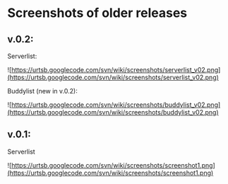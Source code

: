 # Screenshots of older releases #

## v.0.2: ##

Serverlist:

![https://urtsb.googlecode.com/svn/wiki/screenshots/serverlist_v02.png](https://urtsb.googlecode.com/svn/wiki/screenshots/serverlist_v02.png)


Buddylist (new in v.0.2):

![https://urtsb.googlecode.com/svn/wiki/screenshots/buddylist_v02.png](https://urtsb.googlecode.com/svn/wiki/screenshots/buddylist_v02.png)

## v.0.1: ##

Serverlist

![https://urtsb.googlecode.com/svn/wiki/screenshots/screenshot1.png](https://urtsb.googlecode.com/svn/wiki/screenshots/screenshot1.png)